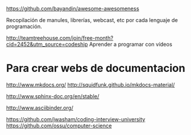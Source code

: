 https://github.com/bayandin/awesome-awesomeness

Recopilación de manules, librerías, webcast, etc por cada lenguaje de programación.


http://teamtreehouse.com/join/free-month?cid=2452&utm_source=codeship
Aprender a programar con vídeos


# Para crear webs de documentacion
http://www.mkdocs.org/
http://squidfunk.github.io/mkdocs-material/

http://www.sphinx-doc.org/en/stable/



http://www.asciibinder.org/


https://github.com/jwasham/coding-interview-university
https://github.com/ossu/computer-science
